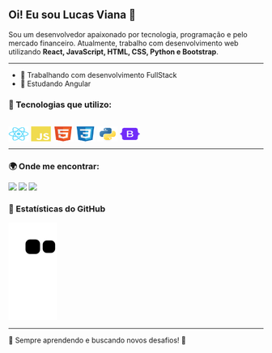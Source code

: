 ## Oi! Eu sou Lucas Viana 👋
Sou um desenvolvedor apaixonado por tecnologia, programação e pelo mercado financeiro. Atualmente, trabalho com desenvolvimento web utilizando **React, JavaScript, HTML, CSS, Python e Bootstrap**.

---

- 🔭 Trabalhando com desenvolvimento FullStack
- 🌱 Estudando Angular

### 🚀 Tecnologias que utilizo:
<div style="display: inline_block"><br>
  <img align="center" alt="React" height="30" width="40" src="https://raw.githubusercontent.com/devicons/devicon/master/icons/react/react-original.svg">
  <img align="center" alt="JavaScript" height="30" width="40" src="https://raw.githubusercontent.com/devicons/devicon/master/icons/javascript/javascript-plain.svg">
  <img align="center" alt="HTML" height="30" width="40" src="https://raw.githubusercontent.com/devicons/devicon/master/icons/html5/html5-original.svg">
  <img align="center" alt="CSS" height="30" width="40" src="https://raw.githubusercontent.com/devicons/devicon/master/icons/css3/css3-original.svg">
  <img align="center" alt="Python" height="30" width="40" src="https://raw.githubusercontent.com/devicons/devicon/master/icons/python/python-original.svg">
  <img align="center" alt="Bootstrap" height="30" width="40" src="https://raw.githubusercontent.com/devicons/devicon/master/icons/bootstrap/bootstrap-plain.svg">
</div>

---

### 🌍 Onde me encontrar:
<div>
  <a href="https://www.linkedin.com/in/lucas-ellery-viana/" target="_blank"><img src="https://img.shields.io/badge/-LinkedIn-%230077B5?style=for-the-badge&logo=linkedin&logoColor=white" target="_blank"></a>
  <a href="https://github.com/lucasviana20" target="_blank"><img src="https://img.shields.io/badge/-GitHub-181717?style=for-the-badge&logo=github&logoColor=white" target="_blank"></a>
  <a href="mailto:lucasev2002@gmail.com"><img src="https://img.shields.io/badge/-Gmail-%23333?style=for-the-badge&logo=gmail&logoColor=white" target="_blank"></a>
</div>

### 🐍 Estatísticas do GitHub
![Snake animation](https://github.com/lucasviana20/lucasviana20/blob/output/github-contribution-grid-snake.svg)


---

🔹 Sempre aprendendo e buscando novos desafios! 🚀

